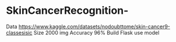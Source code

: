 ﻿# SkinCancerRecognition-
Data https://www.kaggle.com/datasets/nodoubttome/skin-cancer9-classesisic
Size 2000 img
Accuracy 96%
Build Flask use model
